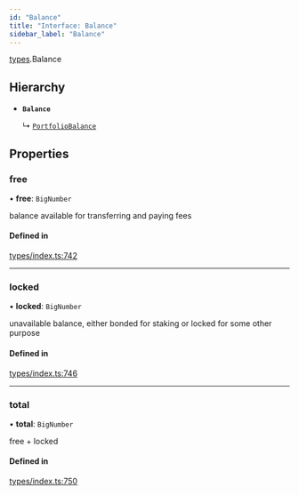 ```yaml
---
id: "Balance"
title: "Interface: Balance"
sidebar_label: "Balance"
---
```


[types](../../../modules/Types/Types.md).Balance

## Hierarchy

- **`Balance`**

  ↳ [`PortfolioBalance`](../../API/Entities/Portfolio/Types/PortfolioBalance/PortfolioBalance.md)

## Properties

### free

• **free**: `BigNumber`

balance available for transferring and paying fees

#### Defined in

[types/index.ts:742](https://github.com/PolymeshAssociation/polymesh-sdk/blob/b6f9fb883/src/types/index.ts#L742)

___

### locked

• **locked**: `BigNumber`

unavailable balance, either bonded for staking or locked for some other purpose

#### Defined in

[types/index.ts:746](https://github.com/PolymeshAssociation/polymesh-sdk/blob/b6f9fb883/src/types/index.ts#L746)

___

### total

• **total**: `BigNumber`

free + locked

#### Defined in

[types/index.ts:750](https://github.com/PolymeshAssociation/polymesh-sdk/blob/b6f9fb883/src/types/index.ts#L750)
